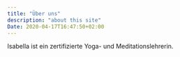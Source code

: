 ```yaml
---
title: "Über uns"
description: "about this site"
Date: 2020-04-17T16:47:50+02:00
---
```

Isabella ist ein zertifizierte Yoga- und Meditationslehrerin.
